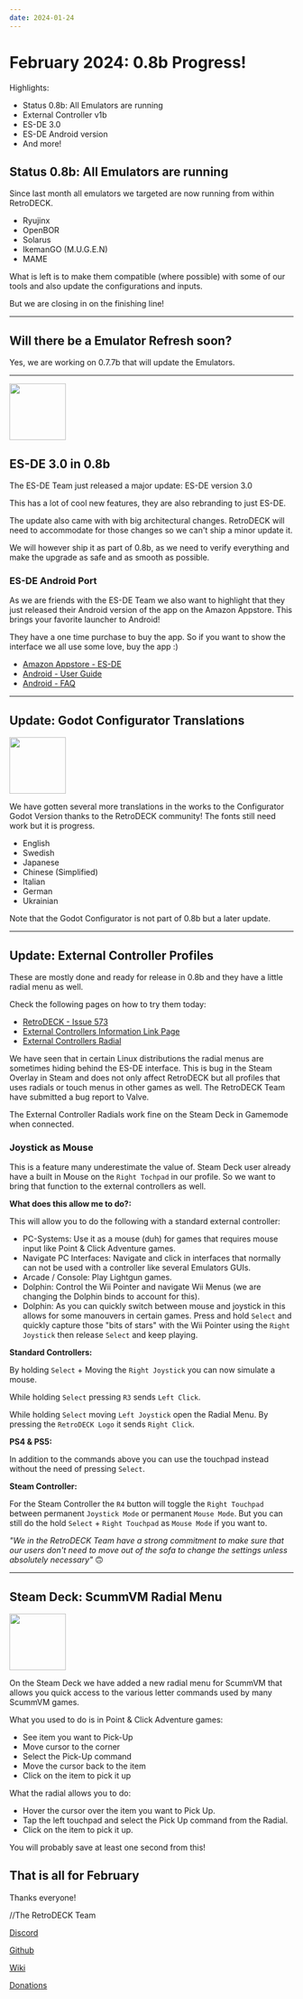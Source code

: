 ```yaml
---
date: 2024-01-24
---
```


# February 2024: 0.8b Progress!

Highlights:

- Status 0.8b: All Emulators are running
- External Controller v1b
- ES-DE 3.0
- ES-DE Android version
- And more!


<!-- more -->

## Status 0.8b: All Emulators are running

Since last month all emulators we targeted are now running from within RetroDECK.

- Ryujinx
- OpenBOR
- Solarus
- IkemanGO (M.U.G.E.N)
- MAME

What is left is to make them compatible (where possible) with some of our tools and also update the configurations and inputs.

But we are closing in on the finishing line!

---

## Will there be a Emulator Refresh soon?

Yes, we are working on 0.7.7b that will update the Emulators.

---

<img src="../../../es-de-logo.png" width="100">

## ES-DE 3.0 in 0.8b

The ES-DE Team just released a major update: ES-DE version 3.0

This has a lot of cool new features, they are also rebranding to just ES-DE.

The update also came with with big architectural changes. RetroDECK will need to accommodate for those changes so we can't ship a minor update it.

We will however ship it as part of 0.8b, as we need to verify everything and make the upgrade as safe and as smooth as possible.

### ES-DE Android Port

As we are friends with the ES-DE Team we also want to highlight that they just released their Android version of the app on the Amazon Appstore. This brings your favorite launcher to Android!

They have a one time purchase to buy the app. So if you want to show the interface we all use some love, buy the app :)

- [Amazon Appstore - ES-DE](https://www.amazon.com/dp/B0CVXRHWTT/)
- [Android - User Guide](https://gitlab.com/es-de/emulationstation-de/-/blob/master/ANDROID.md)
- [Android - FAQ](https://gitlab.com/es-de/emulationstation-de/-/blob/master/FAQ-ANDROID.md)


---

## Update: Godot Configurator Translations

<img src="../../../configurator-cn.webp" width="100">

We have gotten several more translations in the works to the Configurator Godot Version thanks to the RetroDECK community!
The fonts still need work but it is progress.


- English
- Swedish
- Japanese
- Chinese (Simplified)
- Italian
- German
- Ukrainian

Note that the Godot Configurator is not part of 0.8b but a later update.

---

## Update: External Controller Profiles

These are mostly done and ready for release in 0.8b and they have a little radial menu as well.

Check the following pages on how to try them today:

- [RetroDECK - Issue 573](https://discord.gg/Dz3szYsP8g)
- [External Controllers Information Link Page](https://retrodeck.readthedocs.io/en/latest/wiki_general/retrodeck-input-support/)
- [External Controllers Radial](https://retrodeck.readthedocs.io/en/latest/wiki_controllers/radial-menus/controller-standard-radial/)

We have seen that in certain Linux distributions the radial menus are sometimes hiding behind the ES-DE interface. This is bug in the Steam Overlay in Steam and does not only affect RetroDECK but all profiles that uses radials or touch menus in other games as well. The RetroDECK Team have submitted a bug report to Valve.

The External Controller Radials work fine on the Steam Deck in Gamemode when connected.

### Joystick as Mouse
This is a feature many underestimate the value of. Steam Deck user already have a built in Mouse on the `Right Tochpad` in our profile.
So we want to bring that function to the external controllers as well.

**What does this allow me to do?:**

This will allow you to do the following with a standard external controller:

- PC-Systems: Use it as a mouse (duh) for games that requires mouse input like Point & Click Adventure games.
- Navigate PC Interfaces: Navigate and click in interfaces that normally can not be used with a controller like several Emulators GUIs.
- Arcade / Console: Play Lightgun games.
- Dolphin: Control the Wii Pointer and navigate Wii Menus (we are changing the Dolphin binds to account for this).
- Dolphin: As you can quickly switch between mouse and joystick in this allows for some manouvers in certain games. Press and hold `Select` and quickly capture those "bits of stars" with the Wii Pointer using the `Right Joystick` then release `Select` and keep playing.

**Standard Controllers:**

By holding `Select` + Moving the `Right Joystick` you can now simulate a mouse.

While holding `Select` pressing  `R3` sends `Left Click`.

While holding `Select` moving `Left Joystick` open the Radial Menu. By pressing the `RetroDECK Logo` it sends `Right Click`.


**PS4 & PS5:**

In addition to the commands above you can use the touchpad instead without the need of pressing `Select`.

**Steam Controller:**

For the Steam Controller the `R4` button will toggle the `Right Touchpad` between permanent `Joystick Mode` or permanent `Mouse Mode`. But you can still do the hold `Select` + `Right Touchpad`  as `Mouse Mode` if you want to.


*"We in the RetroDECK Team have a strong commitment to make sure that our users don't need to move out of the sofa to change the settings unless absolutely necessary"* 🙃

---

## Steam Deck: ScummVM Radial Menu

<img src="../../../scummvm-radial.webp" width="100">

On the Steam Deck we have added a new radial menu for ScummVM that allows you quick access to the various letter commands used by many ScummVM games.

What you used to do is in Point & Click Adventure games:

- See item you want to Pick-Up
- Move cursor to the corner
- Select the Pick-Up command
- Move the cursor back to the item
- Click on the item to pick it up

What the radial allows you to do:

- Hover the cursor over the item you want to Pick Up.
- Tap the left touchpad and select the Pick Up command from the Radial.
- Click on the item to pick it up.

You will probably save at least one second from this!


## That is all for February


Thanks everyone!

//The RetroDECK Team

[Discord](https://discord.gg/Dz3szYsP8g)

[Github](https://github.com/XargonWan/RetroDECK)

[Wiki](https://github.com/XargonWan/RetroDECK/wiki)

[Donations](https://retrodeck.readthedocs.io/en/latest/wiki_about/donations-licenses/)
